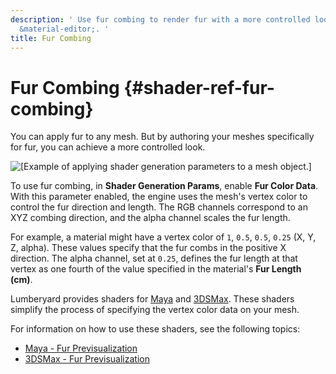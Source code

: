 ```yaml
---
description: ' Use fur combing to render fur with a more controlled look in &ALYlong;''s
  &material-editor;. '
title: Fur Combing
---
```

# Fur Combing {#shader-ref-fur-combing}

You can apply fur to any mesh\. But by authoring your meshes specifically for fur, you can achieve a more controlled look\.

![\[Example of applying shader generation parameters to a mesh object.\]](/images/userguide/shaders/shader-ref-fur-4.png)

To use fur combing, in **Shader Generation Params**, enable **Fur Color Data**\. With this parameter enabled, the engine uses the mesh's vertex color to control the fur direction and length\. The RGB channels correspond to an XYZ combing direction, and the alpha channel scales the fur length\.

For example, a material might have a vertex color of `1`, `0.5`, `0.5`, `0.25` \(X, Y, Z, alpha\)\. These values specify that the fur combs in the positive X direction\. The alpha channel, set at `0.25`, defines the fur length at that vertex as one fourth of the value specified in the material's **Fur Length \(cm\)**\.

Lumberyard provides shaders for [Maya](/docs/userguide/shaders/fur-previzmaya.md) and [3DSMax](/docs/userguide/shaders/fur-previz3dsmax.md)\. These shaders simplify the process of specifying the vertex color data on your mesh\.

For information on how to use these shaders, see the following topics:
+ [Maya - Fur Previsualization](/docs/userguide/shaders/fur-previzmaya.md)
+ [3DSMax - Fur Previsualization](/docs/userguide/shaders/fur-previz3dsmax.md)